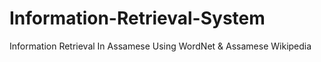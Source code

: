 # Information-Retrieval-System
Information Retrieval In Assamese Using WordNet &amp; Assamese Wikipedia
